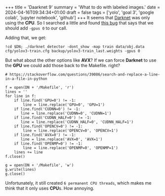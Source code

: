 +++
title = 'Daarknet 9'
summary = 'What to do with labeled images.'
date = 2024-04-16T09:34:34+01:00
draft = false
tags = ['yolo', 'goal 3', 'google colab', 'jupyter notebook', 'github']
+++
It seems that [Darknet](https://pjreddie.com/darknet/yolo/) was only using the **CPU**. So I searched a little and found [this bug](https://github.com/pjreddie/darknet/issues/488#issuecomment-459282463) that says that we should add `-gpus 0` to our call.

Adding that, we get:
```
!cd $DN; ./darknet detector -dont_show -map train data/obj.data cfg/yolov3-train.cfg backup/yolov3-train_last.weights -gpus 0
```

But what about the other options like **AVX**? If we can force **Darknet** to use the **GPU** we could add those back to the Makefile. right?
```
# https://stackoverflow.com/questions/39086/search-and-replace-a-line-in-a-file-in-python

f = open(DN + '/Makefile', 'r')
lines = ''
for line in f:
    if line.find('GPU=0') != -1:
        line = line.replace('GPU=0', 'GPU=1')
    if line.find('CUDNN=0') != -1:
       line = line.replace('CUDNN=0', 'CUDNN=1')
    if line.find('CUDNN_HALF=0') != -1:
       line = line.replace('CUDNN_HALF=0', 'CUDNN_HALF=1')
    if line.find('OPENCV=0') != -1:
        line = line.replace('OPENCV=0', 'OPENCV=1')
    if line.find('AVX=0') != -1:
       line = line.replace('AVX=0', 'AVX=1')
    if line.find('OPENMP=0') != -1:
        line = line.replace('OPENMP=0', 'OPENMP=1')
    lines += line
f.close()

g = open(DN + '/Makefile', 'w')
g.write(lines)
g.close()
```

Unfortunately, it still created `6 permanent CPU threads`, which makes me think that it only uses **CPU**s. How annoying.
